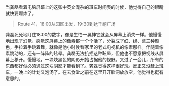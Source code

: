 当龚磊看着电脑屏幕上的这张中英文混杂的班车时间表的时候，他觉得自己的眼睛就快要爆炸了。

> Route 41，18:00从园区出发，19:30到达千禧广场

龚磊死死地盯住18:00的数字，像是生怕一晃神它就会从屏幕上消失一样。他慢慢地出现了幻觉，感觉这屏幕上的像素都一个个活了，分裂成了红、绿、蓝三种颜色，手拉着手跳着舞，就像是他小时候看家里的老式电视机的像素那样。伴随着像素跳动的，还有一阵阵的眩晕。龚磊无法抗拒这种眩晕，但他也不愿意把视线从屏幕上移开。慢慢地，一块块黑色的阴影开始占据他的视野。又过了一会儿，所有的东西都好似必须通过这块阴影才能看到了。龚磊觉得这样很好玩。反正又没赶上班车，一晚上的计划又泡汤了。在去食堂之前在这里开开脑洞放放空，他觉得也挺有意思的。
